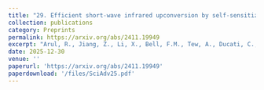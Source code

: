 ```yaml
---
title: "29. Efficient short-wave infrared upconversion by self-sensitized holmium-doped nanoparticles"
collection: publications
category: Preprints
permalink: https://arxiv.org/abs/2411.19949
excerpt: "Arul, R., Jiang, Z., Li, X., Bell, F.M., Tew, A., Ducati, C., Rao, A., & Yu, Z. (2024) Arxiv"
date: 2025-12-30
venue: ''
paperurl: 'https://arxiv.org/abs/2411.19949'
paperdownload: '/files/SciAdv25.pdf'
---
```

